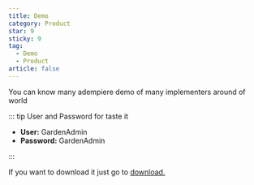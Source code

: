 ```yaml
---
title: Demo
category: Product
star: 9
sticky: 9
tag:
  - Demo
  - Product
article: false
---
```


You can know many adempiere demo of many implementers around of world

::: tip User and Password for taste it

- **User:** GardenAdmin
- **Password:** GardenAdmin

:::

If you want to download it just go to [download.](../downloads)
